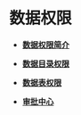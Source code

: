 # 数据权限<a name="dgc_01_0812"></a>

-   **[数据权限简介](数据权限简介.md)**  

-   **[数据目录权限](数据目录权限.md)**  

-   **[数据表权限](数据表权限.md)**  

-   **[审批中心](审批中心.md)**  


